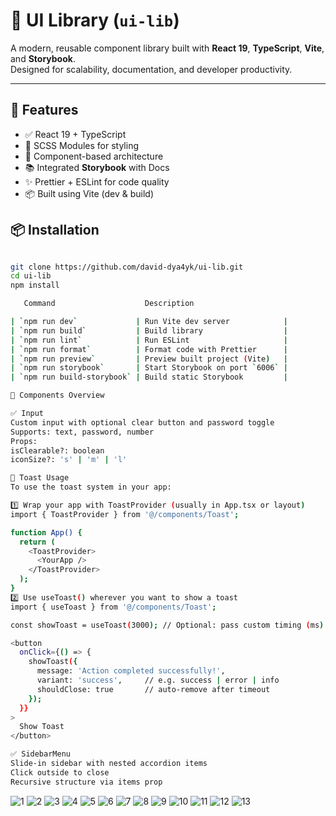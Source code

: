 # 🧩 UI Library (`ui-lib`)

A modern, reusable component library built with **React 19**, **TypeScript**, **Vite**, and **Storybook**.  
Designed for scalability, documentation, and developer productivity.

---

## 🚀 Features

- ✅ React 19 + TypeScript
- 🎨 SCSS Modules for styling
- 🧠 Component-based architecture
- 📚 Integrated **Storybook** with Docs
- ✨ Prettier + ESLint for code quality
- 📦 Built using Vite (dev & build)



## 📦 Installation

```bash

git clone https://github.com/david-dya4yk/ui-lib.git
cd ui-lib
npm install

   Command                    Description                    

| `npm run dev`             | Run Vite dev server            |
| `npm run build`           | Build library                  |
| `npm run lint`            | Run ESLint                     |
| `npm run format`          | Format code with Prettier      |
| `npm run preview`         | Preview built project (Vite)   |
| `npm run storybook`       | Start Storybook on port `6006` |
| `npm run build-storybook` | Build static Storybook         |

🧱 Components Overview

✅ Input
Custom input with optional clear button and password toggle
Supports: text, password, number
Props:
isClearable?: boolean
iconSize?: 's' | 'm' | 'l'

🔔 Toast Usage
To use the toast system in your app:

1️⃣ Wrap your app with ToastProvider (usually in App.tsx or layout)
import { ToastProvider } from '@/components/Toast';

function App() {
  return (
    <ToastProvider>
      <YourApp />
    </ToastProvider>
  );
}
2️⃣ Use useToast() wherever you want to show a toast
import { useToast } from '@/components/Toast';

const showToast = useToast(3000); // Optional: pass custom timing (ms)

<button
  onClick={() => {
    showToast({
      message: 'Action completed successfully!',
      variant: 'success',     // e.g. success | error | info
      shouldClose: true       // auto-remove after timeout
    });
  }}
>
  Show Toast
</button>

✅ SidebarMenu
Slide-in sidebar with nested accordion items
Click outside to close
Recursive structure via items prop

```
![1]('https://github.com/david-dya4yk/ui-lib/blob/main/assets/1.png')
![2](./assets/2.png)
![3](./assets/3.png)
![4](./assets/4.png)
![5](./assets/5.png)
![6](./assets/6.png)
![7](./assets/7.png)
![8](./assets/8.png)
![9](./assets/9.png)
![10](./assets/10.png)
![11](./assets/11.png)
![12](./assets/12.png)
![13](./assets/13.png)

